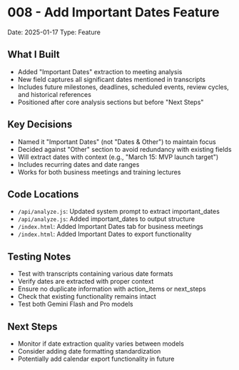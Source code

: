 # 008 - Add Important Dates Feature
Date: 2025-01-17
Type: Feature

## What I Built
- Added "Important Dates" extraction to meeting analysis
- New field captures all significant dates mentioned in transcripts
- Includes future milestones, deadlines, scheduled events, review cycles, and historical references
- Positioned after core analysis sections but before "Next Steps"

## Key Decisions
- Named it "Important Dates" (not "Dates & Other") to maintain focus
- Decided against "Other" section to avoid redundancy with existing fields
- Will extract dates with context (e.g., "March 15: MVP launch target")
- Includes recurring dates and date ranges
- Works for both business meetings and training lectures

## Code Locations
- `/api/analyze.js`: Updated system prompt to extract important_dates
- `/api/analyze.js`: Added important_dates to output structure
- `/index.html`: Added Important Dates tab for business meetings
- `/index.html`: Added Important Dates to export functionality

## Testing Notes
- Test with transcripts containing various date formats
- Verify dates are extracted with proper context
- Ensure no duplicate information with action_items or next_steps
- Check that existing functionality remains intact
- Test both Gemini Flash and Pro models

## Next Steps
- Monitor if date extraction quality varies between models
- Consider adding date formatting standardization
- Potentially add calendar export functionality in future